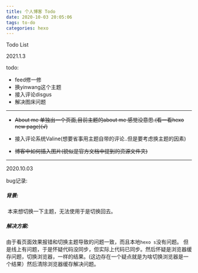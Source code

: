```yaml
---
title: 个人博客 Todo
date: 2020-10-03 20:05:06
tags: to-do
categories: hexo
---
```


Todo List

<!--more--> 

2021.1.3

todo:

- feed修一修
- 换yinwang这个主题 
- 接入评论disgus
- 解决图床问题

---

- ~~About me 单独出一个页面,目前主题的about me 感觉没意思.(看一看hexo new page)(√)~~

- 接入评论系统Valine(想要省事用主题自带的评论..但是要考虑换主题的因素)
- ~~博客中如何插入图片(貌似是官方文档中提到的资源文件夹)~~





----

2020.10.03 

bug记录:

##### 背景:

​	本来想切换一下主题，无法使用于是切换回去。

##### 解决方案:

​	由于看页面效果报错和切换主题导致的问题一致，而且本地`hexo s`没有问题。
但是线上有问题，于是怀疑代码没同步，但实际上代码已同步。然后怀疑是浏览器缓存问题，切换浏览器，一样的结果。(这边存在一个疑点就是为啥切换浏览器是一个结果）然后清除浏览器缓存解决问题。

